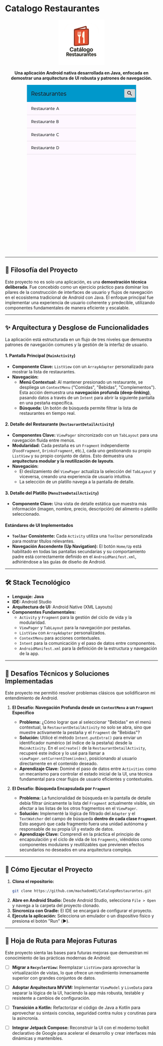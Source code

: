 # Catalogo Restaurantes

<p align="center">
  <img src="https://github.com/machadom01/CatalogoRestaurantes/blob/main/logo1.png?raw=true" width="150" alt="Logo de Catalogo Restaurantes">
</p>

<p align="center">
  <strong>Una aplicación Android nativa desarrollada en Java, enfocada en demostrar una arquitectura de UI robusta y patrones de navegación.</strong>
</p>

<p align="center">
  <!-- ¡IMPRESCINDIBLE! Un GIF vale más que mil palabras. Graba tu app y súbelo aquí. -->
  <img src="https://github.com/machadom01/CatalogoRestaurantes/blob/main/demo1.gif?raw=true" alt="Demo de la App">
</p>

---

## 🎯 Filosofía del Proyecto

Este proyecto no es solo una aplicación, es una **demostración técnica deliberada**. Fue concebido como un ejercicio práctico para dominar los pilares de la construcción de interfaces de usuario y flujos de navegación en el ecosistema tradicional de Android con Java. El enfoque principal fue implementar una experiencia de usuario coherente y predecible, utilizando componentes fundamentales de manera eficiente y escalable.

---

## ✨ Arquitectura y Desglose de Funcionalidades

La aplicación está estructurada en un flujo de tres niveles que demuestra patrones de navegación comunes y la gestión de la interfaz de usuario.

#### 1. Pantalla Principal (`MainActivity`)
*   **Componente Clave:** `ListView` con un `ArrayAdapter` personalizado para mostrar la lista de restaurantes.
*   **Navegación:**
    *   **Menú Contextual:** Al mantener presionado un restaurante, se despliega un `ContextMenu` ("Comidas", "Bebidas", "Complementos"). Esta acción demuestra una **navegación profunda (deep-linking)**, pasando datos a través de un `Intent` para abrir la siguiente pantalla en una pestaña específica.
    *   **Búsqueda:** Un botón de búsqueda permite filtrar la lista de restaurantes en tiempo real.

#### 2. Detalle del Restaurante (`RestaurantDetailActivity`)
*   **Componentes Clave:** `ViewPager` sincronizado con un `TabLayout` para una navegación fluida entre menús.
*   **Modularidad:** Cada pestaña es un `Fragment` independiente (`FoodFragment`, `DrinksFragment`, etc.), cada uno gestionando su propio `ListView` y su propio conjunto de datos. Esto demuestra una **arquitectura modular y la reutilización de layouts**.
*   **Navegación:**
    *   El deslizamiento del `ViewPager` actualiza la selección del `TabLayout` y viceversa, creando una experiencia de usuario intuitiva.
    *   La selección de un platillo navega a la pantalla de detalle.

#### 3. Detalle del Platillo (`MenuItemDetailActivity`)
*   **Componente Clave:** Una vista de detalle estática que muestra más información (imagen, nombre, precio, descripción) del alimento o platillo seleccionado.

#### Estándares de UI Implementados
*   **`Toolbar` Consistente:** Cada `Activity` utiliza una `Toolbar` personalizada para mostrar títulos relevantes.
*   **Navegación Ascendente (Up Navigation):** El botón `Home/Up` está habilitado en todas las pantallas secundarias y su comportamiento padre está correctamente definido en el `AndroidManifest.xml`, adhiriéndose a las guías de diseño de Android.

---

## 🛠️ Stack Tecnológico

*   **Lenguaje:** **Java**
*   **IDE:** Android Studio
*   **Arquitectura de UI:** Android Native (XML Layouts)
*   **Componentes Fundamentales:**
    *   `Activity` y `Fragment` para la gestión del ciclo de vida y la modularidad.
    *   `ViewPager` y `TabLayout` para la navegación por pestañas.
    *   `ListView` con `ArrayAdapter` personalizados.
    *   `ContextMenu` para acciones contextuales.
    *   `Intent` para la comunicación y el paso de datos entre componentes.
    *   `AndroidManifest.xml` para la definición de la estructura y navegación de la app.

---

## 🧠 Desafíos Técnicos y Soluciones Implementadas

Este proyecto me permitió resolver problemas clásicos que solidificaron mi entendimiento de Android.

1.  **El Desafío: Navegación Profunda desde un `ContextMenu` a un `Fragment` Específico**
    *   **Problema:** ¿Cómo lograr que al seleccionar "Bebidas" en el menú contextual, la `RestaurantDetailActivity` no solo se abra, sino que muestre activamente la pestaña y el `Fragment` de "Bebidas"?
    *   **Solución:** Utilicé el método `Intent.putExtra()` para enviar un identificador numérico (el índice de la pestaña) desde la `MainActivity`. En el `onCreate()` de la `RestaurantDetailActivity`, recuperé este índice y lo usé para llamar a `viewPager.setCurrentItem(index)`, posicionando al usuario directamente en el contenido deseado.
    *   **Aprendizaje Clave:** Dominé el paso de datos entre `Activities` como un mecanismo para controlar el estado inicial de la UI, una técnica fundamental para crear flujos de usuario eficientes y contextuales.

2.  **El Desafío: Búsqueda Encapsulada por `Fragment`**
    *   **Problema:** La funcionalidad de búsqueda en la pantalla de detalle debía filtrar únicamente la lista del `Fragment` actualmente visible, sin afectar a las listas de los otros fragmentos en el `ViewPager`.
    *   **Solución:** Implementé la lógica de filtrado del `Adapter` y el `TextWatcher` del campo de búsqueda **dentro de cada clase `Fragment`**. Esto aseguró que cada fragmento fuera una unidad autónoma y responsable de su propia UI y estado de datos.
    *   **Aprendizaje Clave:** Comprendí en la práctica el principio de encapsulación y el ciclo de vida de los `Fragments`, viéndolos como componentes modulares y reutilizables que previenen efectos secundarios no deseados en una arquitectura compleja.

---

## 🚀 Cómo Ejecutar el Proyecto

1.  **Clona el repositorio:**
    ```bash
    git clone https://github.com/machadom01/CatalogoRestaurantes.git
    ```
2.  **Abre en Android Studio:**
    Desde Android Studio, selecciona `File > Open` y navega a la carpeta del proyecto clonado.
3.  **Sincroniza con Gradle:**
    El IDE se encargará de configurar el proyecto.
4.  **Ejecuta la aplicación:**
    Selecciona un emulador o un dispositivo físico y presiona el botón "Run" (▶️).

---

## 🔮 Hoja de Ruta para Mejoras Futuras

Este proyecto sienta las bases para futuras mejoras que demuestran mi conocimiento de las prácticas modernas de Android:

- [ ] **Migrar a `RecyclerView`:** Reemplazar `ListView` para aprovechar la virtualización de vistas, lo que ofrece un rendimiento inmensamente superior con grandes conjuntos de datos.
- [ ] **Adoptar Arquitectura MVVM:** Implementar `ViewModel` y `LiveData` para separar la lógica de la UI, haciendo la app más robusta, testable y resistente a cambios de configuración.
- [ ] **Transición a Kotlin:** Refactorizar el código de Java a Kotlin para aprovechar su sintaxis concisa, seguridad contra nulos y corutinas para la asincronía.
- [ ] **Integrar Jetpack Compose:** Reconstruir la UI con el moderno toolkit declarativo de Google para acelerar el desarrollo y crear interfaces más dinámicas y mantenibles.

